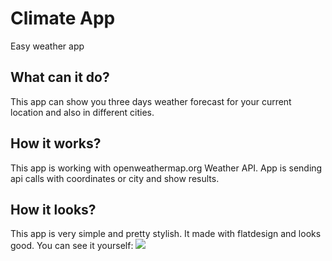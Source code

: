 # Climate App
Easy weather app
## What can it do?
This app can show you three days weather forecast for your current location and also in different cities.
## How it works? 
This app is working with openweathermap.org Weather API. App is sending api calls with coordinates or city and show results.
## How it looks?
This app is very simple and pretty stylish. It made with flatdesign and looks good. You can see it yourself:
![](link-to-image)
